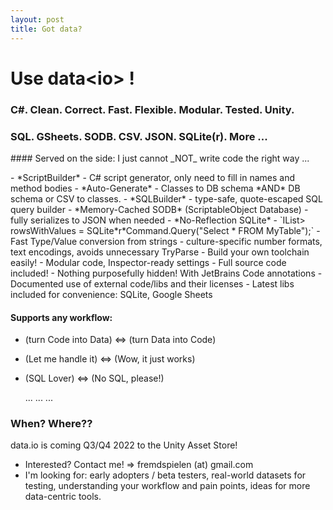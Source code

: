 ```yaml
---
layout: post
title: Got data?
---
```


# Use data&lt;io&gt; !

### C#. Clean. Correct. Fast. Flexible. Modular. Tested. Unity.
### SQL. GSheets. SODB. CSV. JSON. SQLite(r). More ...

<p/>
#### Served on the side:
I just cannot _NOT_ write code the right way ...
<p/>
- *ScriptBuilder*
  - C# script generator, only need to fill in names and method bodies
- *Auto-Generate*
  - Classes to DB schema *AND* DB schema or CSV to classes.
- *SQLBuilder*
  - type-safe, quote-escaped SQL query builder
- *Memory-Cached SODB* (ScriptableObject Database)
  - fully serializes to JSON when needed
- *No-Reflection SQLite*
  - `IList<IList<object>> rowsWithValues = SQLite*r*Command.Query("Select * FROM MyTable");`
- Fast Type/Value conversion from strings
  - culture-specific number formats, text encodings, avoids unnecessary TryParse
- Build your own toolchain easily!
  - Modular code, Inspector-ready settings
- Full source code included!
  - Nothing purposefully hidden! With JetBrains Code annotations
- Documented use of external code/libs and their licenses
  - Latest libs included for convenience: SQLite, Google Sheets

#### Supports any workflow: 
- (turn Code into Data) <=> (turn Data into Code)
- (Let me handle it) <=> (Wow, it just works)
- (SQL Lover) <=> (No SQL, please!)

  ...
  ...
  ...

### When? Where??

data.io is coming Q3/Q4 2022 to the Unity Asset Store!

- Interested? Contact me! => fremdspielen (at) gmail.com
- I'm looking for: early adopters / beta testers, real-world datasets for testing, understanding your workflow and pain points, ideas for more data-centric tools.
